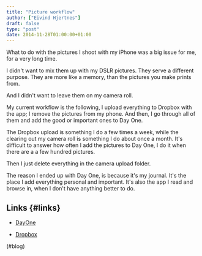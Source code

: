 ```yaml
---
title: "Picture workflow"
author: ["Eivind Hjertnes"]
draft: false
type: "post"
date: 2014-11-28T01:00:00+01:00
---
```


What to do with the pictures I shoot with my iPhone was a big issue for
me, for a very long time.

I didn't want to mix them up with my DSLR pictures. They serve a
different purpose. They are more like a memory, than the pictures you
make prints from.

And I didn't want to leave them on my camera roll.

My current workflow is the following, I upload everything to Dropbox
with the app; I remove the pictures from my phone. And then, I go
through all of them and add the good or important ones to Day One.

The Dropbox upload is something I do a few times a week, while the
clearing out my camera roll is something I do about once a month. It's
difficult to answer how often I add the pictures to Day One, I do it
when there are a a few hundred pictures.

Then I just delete everything in the camera upload folder.

The reason I ended up with Day One, is because it's my journal. It's the
place I add everything personal and important. It's also the app I read
and browse in, when I don't have anything better to do.


## Links {#links}

-   [DayOne](http://dayoneapp.com)

-   [Dropbox](http://dropbox.com)

(#blog)
